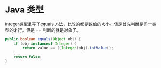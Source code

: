 # Java 类型

Integer类型重写了equals 方法，比较的都是数值的大小。但是首先判断是同一类型的才行。但是 == 判断的就是对象了。

```java
public boolean equals(Object obj) {
    if (obj instanceof Integer) {
        return value == ((Integer)obj).intValue();
    }
    return false;
}
```